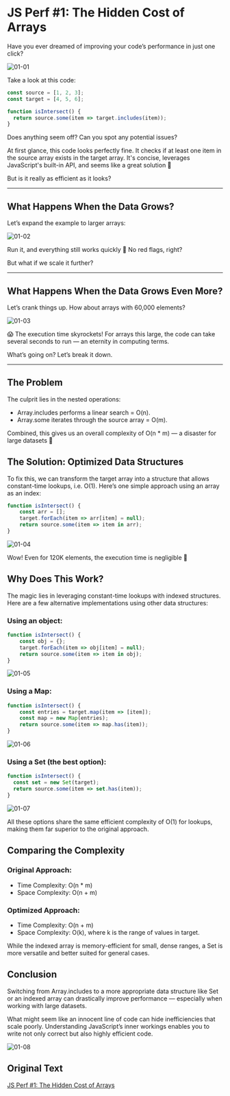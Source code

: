 # JS Perf #1: The Hidden Cost of Arrays

Have you ever dreamed of improving your code’s performance in just one click?

![01-01](./assets/01-01.webp)

Take a look at this code:

```js
const source = [1, 2, 3];
const target = [4, 5, 6];

function isIntersect() {
  return source.some(item => target.includes(item));
}
```

Does anything seem off? Can you spot any potential issues?

At first glance, this code looks perfectly fine. It checks if at least one item in the source array exists in the target array. It's concise, leverages JavaScript's built-in API, and seems like a great solution 🚀

But is it really as efficient as it looks?

---

## What Happens When the Data Grows?

Let’s expand the example to larger arrays:

![01-02](./assets/01-02.gif)

Run it, and everything still works quickly 💪 No red flags, right?

But what if we scale it further?

---

## What Happens When the Data Grows Even More?

Let’s crank things up. How about arrays with 60,000 elements?

![01-03](./assets/01-03.gif)

😱 The execution time skyrockets! For arrays this large, the code can take several seconds to run — an eternity in computing terms.

What’s going on? Let’s break it down.

---

## The Problem

The culprit lies in the nested operations:

- Array.includes performs a linear search = O(n).
- Array.some iterates through the source array = O(m).
  
Combined, this gives us an overall complexity of O(n * m) — a disaster for large datasets 🥵

## The Solution: Optimized Data Structures

To fix this, we can transform the target array into a structure that allows constant-time lookups, i.e. O(1). Here’s one simple approach using an array as an index:

```js
function isIntersect() {
    const arr = [];
    target.forEach(item => arr[item] = null);
    return source.some(item => item in arr);
}
```

![01-04](./assets/01-04.gif)

Wow! Even for 120K elements, the execution time is negligible 🥳

## Why Does This Work?

The magic lies in leveraging constant-time lookups with indexed structures. Here are a few alternative implementations using other data structures:

### Using an object:

```js
function isIntersect() {
    const obj = {};
    target.forEach(item => obj[item] = null);
    return source.some(item => item in obj);
}
```

![01-05](./assets/01-05.gif)

### Using a Map:

```js
function isIntersect() {
    const entries = target.map(item => [item]);
    const map = new Map(entries);
    return source.some(item => map.has(item));
}
```

![01-06](./assets/01-06.gif)


### Using a Set (the best option):

```js
function isIntersect() {
  const set = new Set(target);
  return source.some(item => set.has(item));
}
```

![01-07](./assets/01-07.gif)

All these options share the same efficient complexity of O(1) for lookups, making them far superior to the original approach.

## Comparing the Complexity

### Original Approach:

- Time Complexity: O(n * m)
- Space Complexity: O(n + m)

### Optimized Approach:

- Time Complexity: O(n + m)
- Space Complexity: O(k), where k is the range of values in target.

While the indexed array is memory-efficient for small, dense ranges, a Set is more versatile and better suited for general cases.

## Conclusion

Switching from Array.includes to a more appropriate data structure like Set or an indexed array can drastically improve performance — especially when working with large datasets.

What might seem like an innocent line of code can hide inefficiencies that scale poorly. Understanding JavaScript’s inner workings enables you to write not only correct but also highly efficient code.

![01-08](./assets/01-08.gif)

## Original Text

[JS Perf #1: The Hidden Cost of Arrays](https://itnext.io/the-hidden-cost-of-js-arrays-ae39b5356e52)